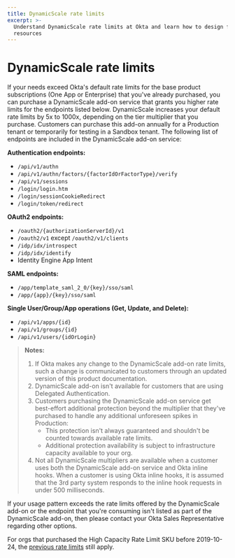 ```yaml
---
title: DynamicScale rate limits
excerpt: >-
  Understand DynamicScale rate limits at Okta and learn how to design for efficient use of
  resources
---
```


# DynamicScale rate limits

If your needs exceed Okta's default rate limits for the base product subscriptions (One App or Enterprise) that you've already purchased, you can purchase a DynamicScale add-on service that grants you higher rate limits for the endpoints listed below. DynamicScale increases your default rate limits by 5x to 1000x, depending on the tier multiplier that you purchase. Customers can purchase this add-on annually for a Production tenant or temporarily for testing in a Sandbox tenant. The following list of endpoints are included in the DynamicScale add-on service:

**Authentication endpoints:**

* `/api/v1/authn`
* `/api/v1/authn/factors/{factorIdOrFactorType}/verify`
* `/api/v1/sessions`
* `/login/login.htm`
* `/login/sessionCookieRedirect`
* `/login/token/redirect`

**OAuth2 endpoints:**

* `/oauth2/{authorizationServerId}/v1`
* `/oauth2/v1` except `/oauth2/v1/clients`
* `/idp/idx/introspect` <ApiLifecycle access="ie" />
* `/idp/idx/identify` <ApiLifecycle access="ie" />
* Identity Engine App Intent <ApiLifecycle access="ie" />

**SAML endpoints:**

* `/app/template_saml_2_0/{key}/sso/saml`
* `/app/{app}/{key}/sso/saml`

**Single User/Group/App operations (Get, Update, and Delete):**

* `/api/v1/apps/{id}`&#160;
* `/api/v1/groups/{id}`&#160;
* `/api/v1/users/{idOrLogin}`&#160;

> **Notes:**
>
> 1. If Okta makes any change to the DynamicScale add-on rate limits, such a change is communicated to customers through an updated version of this product documentation.
> 2. DynamicScale add-on isn't available for customers that are using Delegated Authentication.
> 3. Customers purchasing the DynamicScale add-on service get best-effort additional protection beyond the multiplier that they've purchased to handle any additional unforeseen spikes in Production:
>     * This protection isn't always guaranteed and shouldn't be counted towards available rate limits.
>     * Additional protection availability is subject to infrastructure capacity available to your org.
> 4. Not all DynamicScale multipliers are available when a customer uses both the DynamicScale add-on service and Okta inline hooks. When a customer is using Okta inline hooks, it is assumed that the 3rd party system responds to the inline hook requests in under 500 milliseconds.
>

If your usage pattern exceeds the rate limits offered by the DynamicScale add-on or the endpoint that you're consuming isn't listed as part of the DynamicScale add-on, then please contact your Okta Sales Representative regarding other options.

For orgs that purchased the High Capacity Rate Limit SKU before 2019-10-24, the [previous rate limits](/docs/reference/rl-previous/) still apply.
